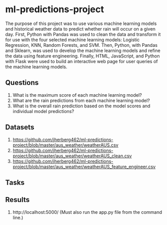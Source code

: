 # ml-predictions-project

The purpose of this project was to use various machine learning models and historical weather data to predict whether rain will occur on a given day. First, Python with Pandas was used to clean the data and transform it for use with the four selected machine learning models: Logistic Regression, KNN, Random Forests, and SVM. Then, Python, with Pandas and Sklearn, was used to develop the machine learning models and refine the data using feature engineering. Finally, HTML, JavaScript, and Python with Flask were used to build an interactive web page for user queries of the machine learning models.

## Questions

1. What is the maximum score of each machine learning model?
2. What are the rain predictions from each machine learning model?
3. What is the overall rain prediction based on the model scores and individual model predictions?

## Datasets

1. https://github.com/jherberg462/ml-predictions-project/blob/master/aus_weather/weatherAUS.csv
2. https://github.com/jherberg462/ml-predictions-project/blob/master/aus_weather/weatherAUS_clean.csv
3. https://github.com/jherberg462/ml-predictions-project/blob/master/aus_weather/weatherAUS_feature_engineer.csv

## Tasks



## Results

1. http://localhost:5000/ (Must also run the app.py file from the command line.)